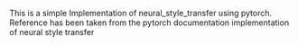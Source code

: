 This is a simple Implementation of neural_style_transfer using pytorch.
Reference has been taken from the pytorch documentation implementation of neural style transfer
